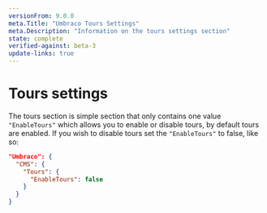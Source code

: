 ```yaml
---
versionFrom: 9.0.0
meta.Title: "Umbraco Tours Settings"
meta.Description: "Information on the tours settings section"
state: complete
verified-against: beta-3
update-links: true
---
```


# Tours settings

The tours section is simple section that only contains one value `"EnableTours"` which allows you to enable or disable tours, by default tours are enabled. If you wish to disable tours set the `"EnableTours"` to false, like so:

```json
"Umbraco": {
  "CMS": {
    "Tours": {
      "EnableTours": false
    }
  }
}
```